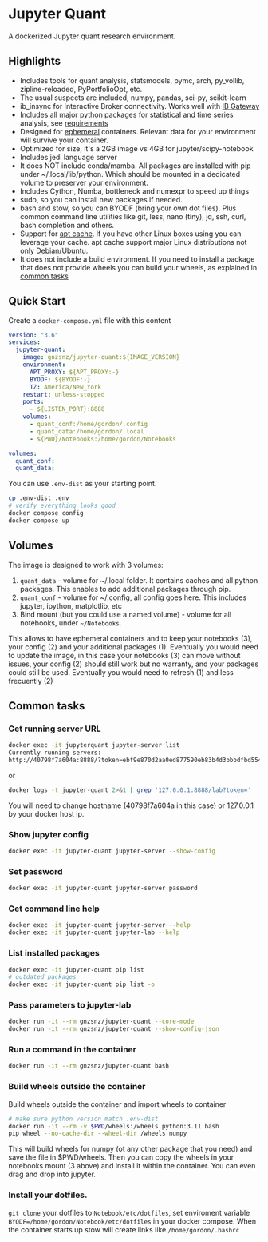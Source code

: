 # Jupyter Quant

A dockerized Jupyter quant research environment.

## Highlights

- Includes tools for quant analysis, statsmodels, pymc, arch, py_vollib, zipline-reloaded, PyPortfolioOpt, etc.
- The usual suspects are included, numpy, pandas, sci-py, scikit-learn
- ib_insync for Interactive Broker connectivity. Works well with [IB Gateway](https://github.com/gnzsnz/ib-gateway-docker)
- Includes all major python packages for statistical and time series analysis, see [requirements](https://github.com/gnzsnz/jupyter-quant/blob/master/requirements.txt)
- Designed for [ephemeral](https://docs.docker.com/develop/develop-images/dockerfile_best-practices/#create-ephemeral-containers) containers. Relevant data for your environment will survive your container.
- Optimized for size, it's a 2GB image vs 4GB for jupyter/scipy-notebook
- Includes jedi language server
- It does NOT include conda/mamba. All packages are installed with pip under ~/.local/lib/python. Which should be mounted in a dedicated volume to preserver your environment.
- Includes Cython, Numba, bottleneck and numexpr to speed up things
- sudo, so you can install new packages if needed.
- bash and stow, so you can BYODF (bring your own dot files). Plus common command line utilities like git, less, nano (tiny), jq, ssh, curl, bash completion and others.
- Support for [apt cache](https://github.com/gnzsnz/apt-cacher-ng). If you have other Linux boxes using you can leverage your cache. apt cache support major Linux distributions not only Debian/Ubuntu.
- It does not include a build environment. If you need to install a package that does not provide wheels you can build your wheels, as explained in [common tasks](#build-wheels-outside-the-container)

## Quick Start

Create a `docker-compose.yml` file with this content

```yml
version: "3.6"
services:
  jupyter-quant:
    image: gnzsnz/jupyter-quant:${IMAGE_VERSION}
    environment:
      APT_PROXY: ${APT_PROXY:-}
      BYODF: ${BYODF:-}
      TZ: America/New_York
    restart: unless-stopped
    ports:
      - ${LISTEN_PORT}:8888
    volumes:
      - quant_conf:/home/gordon/.config
      - quant_data:/home/gordon/.local
      - ${PWD}/Notebooks:/home/gordon/Notebooks

volumes:
  quant_conf:
  quant_data:
```

You can use `.env-dist` as your starting point.

```bash
cp .env-dist .env
# verify everything looks good
docker compose config
docker compose up
```

## Volumes

The image is designed to work with 3 volumes:

1.  `quant_data` - volume for ~/.local folder. It contains caches and all python packages. This enables to add additional packages through pip.
1.  `quant_conf` - volume for ~/.config, all config goes here. This includes jupyter, ipython, matplotlib, etc
1.  Bind mount (but you could use a named volume) - volume for all notebooks, under `~/Notebooks`.

This allows to have ephemeral containers and to keep your notebooks (3), your config (2) and your additional packages (1). Eventually you would need to update the image, in this case your notebooks (3) can move without issues, your config (2) should still work but no warranty, and your packages could still be used. Eventually you would need to refresh (1) and less frecuently (2)

## Common tasks

### Get running server URL
  
```bash
docker exec -it jupyterquant jupyter-server list
Currently running servers:
http://40798f7a604a:8888/?token=ebf9e870d2aa0ed877590eb83b4d3bbbdfbd55467422a167 :: /home/gordon/Notebooks
```

or

```bash
docker logs -t jupyter-quant 2>&1 | grep '127.0.0.1:8888/lab?token='
```

You will need to change hostname (40798f7a604a in this case) or 127.0.0.1 by your docker host ip.

### Show jupyter config

```bash
docker exec -it jupyter-quant jupyter-server --show-config
```

### Set password

```bash
docker exec -it jupyter-quant jupyter-server password
```

### Get command line help

```bash
docker exec -it jupyter-quant jupyter-server --help
docker exec -it jupyter-quant jupyter-lab --help
```

### List installed packages

```bash
docker exec -it jupyter-quant pip list
# outdated packages
docker exec -it jupyter-quant pip list -o
```

### Pass parameters to jupyter-lab

```bash
docker run -it --rm gnzsnz/jupyter-quant --core-mode
docker run -it --rm gnzsnz/jupyter-quant --show-config-json
```

### Run a command in the container

```bash
docker run -it --rm gnzsnz/jupyter-quant bash
```

### Build wheels outside the container

Build wheels outside the container and import wheels to container

```bash
# make sure python version match .env-dist
docker run -it --rm -v $PWD/wheels:/wheels python:3.11 bash
pip wheel --no-cache-dir --wheel-dir /wheels numpy
```

This will build wheels for numpy (ot any other package that you need) and save the file in $PWD/wheels. Then you can copy the wheels in your notebooks mount (3 above) and install it within the container. You can even drag and drop into jupyter.

### Install your dotfiles.

`git clone` your dotfiles to `Notebook/etc/dotfiles`, set enviroment variable `BYODF=/home/gordon/Notebook/etc/dotfiles` in your docker compose. When the container starts up stow will create links like `/home/gordon/.bashrc`
